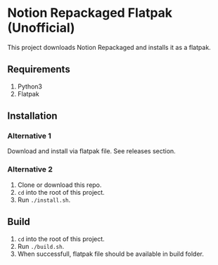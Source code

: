 # Notion Repackaged Flatpak (Unofficial)

This project downloads Notion Repackaged and installs it as a flatpak.

## Requirements

1. Python3
2. Flatpak

## Installation

### Alternative 1

Download and install via flatpak file. See releases section.

### Alternative 2

1. Clone or download this repo.
2. `cd` into the root of this project.
3. Run `./install.sh`.

## Build

1. `cd` into the root of this project.
2. Run `./build.sh`.
3. When successfull, flatpak file should be available in build folder.
